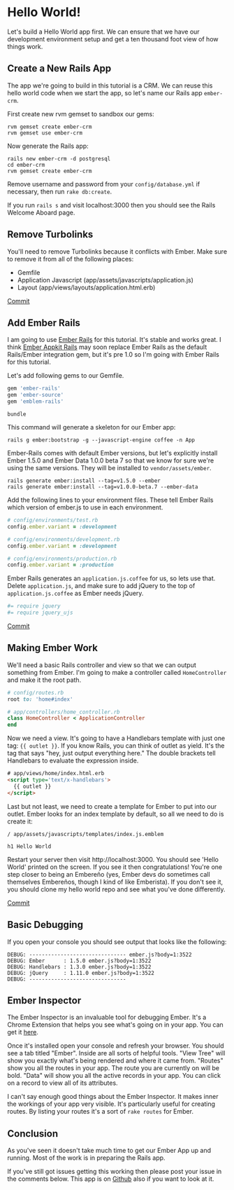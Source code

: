 # Hello World!

Let's build a Hello World app first. We can ensure that we have our development environment setup and get a ten thousand foot view of how things work.

## Create a New Rails App

The app we're going to build in this tutorial is a CRM. We can reuse this hello world code when we start the app, so let's name our Rails app `ember-crm`.

First create new rvm gemset to sandbox our gems:

```shell
rvm gemset create ember-crm
rvm gemset use ember-crm
```

Now generate the Rails app:

```shell
rails new ember-crm -d postgresql
cd ember-crm
rvm gemset create ember-crm
```

Remove username and password from your `config/database.yml` if necessary, then run `rake db:create`.

If you run `rails s` and visit localhost:3000 then you should see the Rails Welcome Aboard page.

## Remove Turbolinks

You'll need to remove Turbolinks because it conflicts with Ember. Make sure to remove it from all of the following places:

* Gemfile
* Application Javascript (app/assets/javascripts/application.js)
* Layout (app/views/layouts/application.html.erb)

[Commit](https://github.com/vicramon/ember-hello-world/commit/2ec275447edd98e2ec004f4f1c281d4fa4418311)

## Add Ember Rails

I am going to use [Ember Rails](https://github.com/emberjs/ember-rails) for this tutorial. It's stable and works great. I think [Ember Appkit Rails](https://github.com/dockyard/ember-appkit-rails) may soon replace Ember Rails as the default Rails/Ember integration gem, but it's pre 1.0 so I'm going with Ember Rails for this tutorial.

Let's add following gems to our Gemfile.

```ruby
gem 'ember-rails'
gem 'ember-source'
gem 'emblem-rails'
```

```shell
bundle
```

This command will generate a skeleton for our Ember app:

```shell
rails g ember:bootstrap -g --javascript-engine coffee -n App
```

Ember-Rails comes with default Ember versions, but let's explicitly install Ember 1.5.0 and Ember Data 1.0.0 beta 7 so that we know for sure we're using the same versions. They will be installed to `vendor/assets/ember`.

```shell
rails generate ember:install --tag=v1.5.0 --ember
rails generate ember:install --tag=v1.0.0-beta.7 --ember-data
```

Add the following lines to your environment files. These tell Ember Rails which version of ember.js to use in each environment.

```ruby
# config/environments/test.rb
config.ember.variant = :development

# config/environments/development.rb
config.ember.variant = :development

# config/environments/production.rb
config.ember.variant = :production
```

Ember Rails generates an `application.js.coffee` for us, so lets use that. Delete `application.js`, and make sure to add jQuery to the top of `application.js.coffee` as Ember needs jQuery.

```coffee
#= require jquery
#= require jquery_ujs
```

[Commit](https://github.com/vicramon/ember-hello-world/commit/8d34669ae4649ca17d80d5a52dccf98535d36786)

## Making Ember Work

We'll need a basic Rails controller and view so that we can output something from Ember. I'm going to make a controller called `HomeController` and make it the root path.

```ruby
# config/routes.rb
root to: 'home#index'

# app/controllers/home_controller.rb
class HomeController < ApplicationController
end
```

Now we need a view. It's going to have a Handlebars template with just one tag: `{{ outlet }}`. If you know Rails, you can think of outlet as yield. It's the tag that says "hey, just output everything here." The double brackets tell Handlebars to evaluate the expression inside.

```html
# app/views/home/index.html.erb
<script type='text/x-handlebars'>
  {{ outlet }}
</script>
```

Last but not least, we need to create a template for Ember to put into our outlet. Ember looks for an index template by default, so all we need to do is create it:

```haml
/ app/assets/javascripts/templates/index.js.emblem

h1 Hello World
```

Restart your server then visit http://localhost:3000. You should see 'Hello World' printed on the screen. If you see it then congratulations! You're one step closer to being an Embereño (yes, Ember devs do sometimes call themselves Embereños, though I kind of like Emberista). If you don't see it, you should clone my hello world repo and see what you've done differently.

[Commit](https://github.com/vicramon/ember-hello-world/commit/2255b0077f85aeb4d5be6cb8aee041667bc62460)

## Basic Debugging

If you open your console you should see output that looks like the following:

```
DEBUG: ------------------------------- ember.js?body=1:3522
DEBUG: Ember      : 1.5.0 ember.js?body=1:3522
DEBUG: Handlebars : 1.3.0 ember.js?body=1:3522
DEBUG: jQuery     : 1.11.0 ember.js?body=1:3522
DEBUG: -------------------------------
```

## Ember Inspector

The Ember Inspector is an invaluable tool for debugging Ember. It's a Chrome Extension that helps you see what's going on in your app. You can get it [here](https://chrome.google.com/webstore/detail/ember-inspector/bmdblncegkenkacieihfhpjfppoconhi).

Once it's installed open your console and refresh your browser. You should see a tab titled "Ember". Inside are all sorts of helpful tools. "View Tree" will show you exactly what's being rendered and where it came from. "Routes" show you all the routes in your app. The route you are currently on will be bold. "Data" will show you all the active records in your app. You can click on a record to view all of its attributes.

I can't say enough good things about the Ember Inspector. It makes inner the workings of your app very visible. It's particularly useful for creating routes. By listing your routes it's a sort of `rake routes` for Ember.

## Conclusion

As you've seen it doesn't take much time to get our Ember App up and running. Most of the work is in preparing the Rails app.

If you've still got issues getting this working then please post your issue in the comments below. This app is on [Github](https://github.com/vicramon/ember-hello-world) also if you want to look at it.
